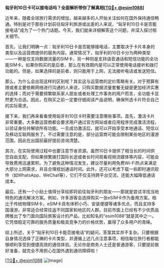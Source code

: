 **匈牙利10日卡可以接电话吗？全面解析带你了解真相[[TG💪+ @esim1088](https://t.me/s/esim1088)]**

近年来，随着全球旅行需求的增加，越来越多的人开始关注如何在国外保持通信畅通。特别是对于那些计划前往匈牙利旅游或出差的人来说，“匈牙利10日卡是否能接电话”成为了一个热门话题。今天，我们就来详细解答这个问题，并深入探讨相关细节。

首先，让我们明确一点：匈牙利10日卡是否能够接电话，主要取决于卡片本身的类型以及运营商提供的服务内容。通常情况下，匈牙利的10日卡分为两种类型——一种是仅支持数据流量的SIM卡，另一种则是支持语音通话和短信功能的全功能SIM卡。如果你购买的是后者，那么在有效期内是可以正常使用电话接听和拨打功能的。但是，如果选择的是前者，则只能用于上网，无法接听电话或发送短信。

那么，为什么会出现这样的区别呢？其实这与运营商的定价策略有关。对于预算有限或者主要依赖网络进行沟通的人来说，只购买数据流量套餐无疑是更加经济实惠的选择；而对于需要频繁联系家人朋友或者处理工作事务的用户而言，全功能卡显然更为合适。因此，在购买之前一定要仔细阅读产品说明，确保所选卡片符合自己的实际需求。

接下来，我们再来看看使用匈牙利10日卡时需要注意哪些事项。首先，激活卡片非常重要。大多数运营商都会要求用户通过官方网站或者应用程序完成激活流程，以验证身份并解锁所有功能。一旦成功激活后，就可以开始享受本地通话、短信以及移动互联网服务了。不过需要注意的是，部分运营商可能会限制某些地区的漫游范围，因此在出国前最好提前咨询清楚。

其次，在实际使用过程中也要注意节省资源。虽然10日卡提供了相当长的时间供您自由支配，但如果频繁拨打国际长途或者长时间观看视频流媒体等内容，可能会导致费用迅速累积。为了避免这种情况发生，建议尽量利用免费Wi-Fi热点来满足大部分上网需求，并且合理规划通话时间。此外，还可以考虑下载一些即时通讯软件（如WhatsApp、WeChat等），它们不仅支持跨平台交流，还能大幅降低通话成本。

最后，还有一个小贴士值得分享给即将前往匈牙利的朋友——那就是尝试寻找当地特色的通讯解决方案。例如，许多游客会选择购买一张eSIM卡作为备用方案。相比于传统物理SIM卡，eSIM卡具有体积小巧、安装便捷等诸多优点，而且支持多国漫游，非常适合经常往返不同国家和地区的人群。目前市面上已经有不少优质品牌推出了专门面向国际旅客设计的产品，比如知名的“esim1088”就是其中之一。它凭借稳定可靠的服务质量和极具竞争力的价格优势，赢得了众多用户的青睐。

综上所述，关于“匈牙利10日卡能否接电话”的疑问，答案其实并不复杂。只要根据自身情况选择了正确的卡片类型，并遵循上述几点注意事项，相信每位旅行者都能够顺利享受到便捷高效的通信体验。无论你是商务人士还是普通游客，只要提前做好准备，就完全不用担心在国外遇到通讯障碍啦！

[[TG💪+ @esim1088](https://t.me/s/esim1088) ![Image](https://i.postimg.cc/4NQfJmqS/Snipaste-2025-05-13-00-14-12.png)]